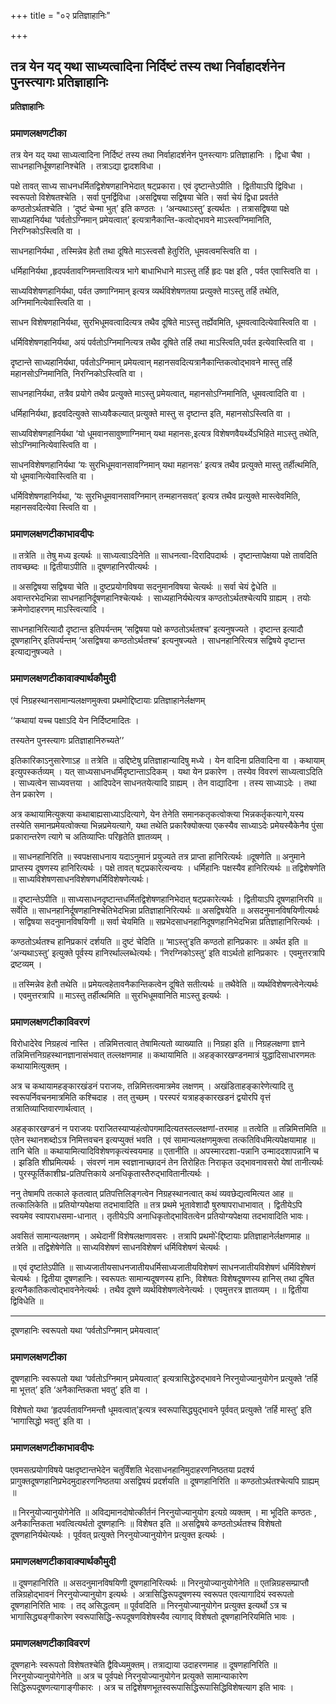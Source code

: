 +++
title = "०२ प्रतिज्ञाहानिः"

+++


## तत्र येन यद् यथा साध्यत्वादिना निर्दिष्टं तस्य तथा निर्वाहादर्शनेन पुनस्त्यागः प्रतिज्ञाहानिः

**प्रतिज्ञाहानिः** 

### **प्रमाणलक्षणटीका**

तत्र येन यद् यथा साध्यत्वादिना निर्दिष्टं तस्य तथा निर्वाहादर्शनेन पुनस्त्यागः प्रतिज्ञाहानिः । द्विधा चैषा । साधनहानिर्धूषणहानिश्चेति । तत्राऽद्या द्वादशविधा ।

पक्षे तावत् साध्य साधनधर्मितद्विशेषणहानिभेदात् षट्प्रकारा। एवं दृष्टान्तेऽपीति । द्वितीयाऽपि द्विविधा । स्वरूपतो विशेषतश्चेति । सर्वा पुनर्द्विविधा ।असद्विषया सद्विषया चेति। सर्वा चेयं द्विधा प्रवर्तते कण्ठतोऽर्थतश्चेति । ‘दुष्टं चेन्मा भुत्’ इति कण्ठतः । ‘अन्यथाऽस्तु’ इत्यर्थतः । तत्रासद्विषया पक्षे साध्यहानिर्यथा ‘पर्वतोऽग्निमान् प्रमेयत्वात्’ इत्यत्रानैकान्ति-कत्वोद्भावने माऽस्त्वग्निमानिति, निरग्निकोऽस्त्विति वा ।

साधनहानिर्यथा , तस्मिन्नेव हेतौ तथा दूषिते माऽस्त्वसौ हेतुरिति, धूमवत्वमस्त्विति वा ।

धर्मिहानिर्यथा ,हृदपर्वतावग्निमन्तावित्यत्र भागे बाधाभिधाने माऽस्तु तर्हि हृदः पक्ष इति , पर्वत एवास्त्विति वा ।

साध्यविशेषणहानिर्यथा, पर्वत उष्णाग्निमान् इत्यत्र व्यर्थविशेषणतया प्रत्युक्ते माऽस्तु तर्हि तथेति, अग्निमानित्येवास्त्विति वा ।

साधन विशेषणहानिर्यथा, सुरभिधूमवत्वादित्यत्र तथैव दूषिते माऽस्तु तर्ह्येवमिति, धूमवत्वादित्येवास्त्विति वा ।

धर्मिविशेषणहानिर्यथा, अयं पर्वतोऽग्निमानित्यत्र तथैव दूषिते तर्हि तथा माऽस्त्विति,पर्वत इत्येवास्त्विति वा ।

दृष्टान्ते साध्यहानिर्यथा, पर्वतोऽग्निमान् प्रमेयत्वान् महानसवदित्यत्रानैकान्तिकत्वोद्भावने मास्तु तर्हि महानसोऽग्निमानिति, निरग्निकोऽस्त्विति वा ।

साधनहानिर्यथा, तत्रैव प्रयोगे तथैव प्रत्युक्ते माऽस्तु प्रमेयत्वात्, महानसोऽग्निमानिति, धूमवत्वादिति वा ।

धर्मिहानिर्यथा, हृदवदित्युक्ते साध्यवैकल्यात् प्रत्युक्ते मास्तु स दृष्टान्त इति, महानसोऽस्त्विति वा ।

साध्यविशेषणहानिर्यथा ‘यो धूमवानसावुष्णाग्निमान् यथा महानसः,इत्यत्र विशेषणवैयर्थ्येऽभिहिते माऽस्तु तथेति, सोऽग्निमानित्येवास्त्विति वा ।

साधनविशेषणहानिर्यथा ‘यः सुरभिधूमवानसावग्निमान् यथा महानसः’ इत्यत्र तथैव प्रत्युक्ते मास्तु तर्हीत्थमिति, यो धूमवानित्येवास्त्विति वा ।

धर्मिविशेषणहानिर्यथा, ‘यः सुरभिधूमवानसावग्निमान् तन्महानसवत्’ इत्यत्र तथैव प्रत्युक्ते मास्त्वेवमिति, महानसवदित्येवा स्त्विति वा ।

### **प्रमाणलक्षणटीकाभावदीपः**

॥ तत्रेति ॥ तेषु मध्य इत्यर्थः ॥ साध्यत्वाऽदिनेति ॥ साधनत्वा-दिरादिपदार्थः । दृष्टान्तापेक्षया पक्षे तावदिति तावच्छब्दः ॥ द्वितीयाऽपीति ॥ दूषणहानिरपीत्यर्थः ।

॥ असद्विषया सद्विषया चेति ॥ दुष्टप्रयोगविषया सदनुमानविषया चेत्यर्थः ॥ सर्वा चेयं द्वेधेति ॥ अवान्तरभेदभिन्ना साधनहानिर्दूषणहानिश्चेत्यर्थः । साध्यहानिर्यथेत्यत्र कण्ठतोऽर्थतश्चेत्यपि ग्राह्यम् । तयोः क्रमेणोदाहरणम् माऽस्त्वित्यादि ।

साधनहानिरित्यादौ दृष्टान्त इतिपर्यन्तम् ‘सद्विषया पक्षे कण्ठतोऽर्थतश्च’ इत्यनुषज्यते । दृष्टान्त इत्यादौ दूषणहानिर् इतिपर्यन्तम् ‘असद्विषया कण्ठतोऽर्थतश्च’ इत्यनुषज्यते । साधनहानिरित्यत्र सद्विषये दृष्टान्त इत्याद्यनुषज्यते ।

### **प्रमाणलक्षणटीकावाक्यार्थकौमुदी**

एवं निग्रहस्थानसामान्यलक्षणमुक्त्वा प्रथमोद्दिष्टायाः प्रतिज्ञाहानेर्लक्षणम्

‘‘कथायां यच्च पक्षाऽदि येन निर्दिष्टमादितः ।

तस्यतेन पुनस्त्यागः प्रतिज्ञाहानिरुच्यते’’

इतिकारिकाऽनुसारेणाऽह ॥ तत्रेति ॥ उद्दिष्टेषु प्रतिज्ञाहान्यादिषु मध्ये । येन वादिना प्रतिवादिना वा । कथायाम् इत्युपस्कर्तव्यम् । यत् साध्यसाधनधर्मिदृष्टान्ताऽदिकम् । यथा येन प्रकारेण । तस्येव विवरणं साध्यत्वाऽदिति । साध्यत्वेन साध्यवत्तया । आदिपदेन साधनतयेत्यादि ग्राह्यम् । तेन वाद्यादिना । तस्य साध्याऽदेः । तथा तेन प्रकारेण ।

अत्र कथायामित्युक्त्या कथाबाह्यसाध्याऽदित्यागे, येन तेनेति समानकतृकत्वोक्त्या भिन्नकर्तृकत्यागे,यस्य तस्येति समानप्रमेयत्वोक्त्या भिन्नप्रमेयत्यागे, यथा तथेति प्रकारैक्योक्त्या एकस्यैव साध्याऽदेः प्रमेयस्यैकेनैव पुंसा प्रकारान्तरेण त्यागे च अतिव्याप्तिः परिहृतेति ज्ञातव्यम् ।

॥ साधनहानिरिति ॥ स्वपक्षसाधनाय यदाऽनुमानं प्रयुज्यते तत्र प्राप्ता हानिरित्यर्थः ॥दूषणेति ॥ अनुमाने प्राप्तस्य दूषणस्य हानिरित्यर्थः । पक्षे तावत् षट्प्रकारेत्यन्वयः । धर्मिहानिः पक्षस्यैव हानिरित्यर्थः ॥ तद्विशेषणेति ॥ साध्यविशेषणसाधनविशेषणधर्मिविशेषणेत्यर्थः।

॥ दृष्टान्तेऽपीति ॥ साध्यसाधनदृष्टान्तधर्मितद्विशेषणहानिभेदात् षट्प्रकारेत्यर्थः । द्वितीयाऽपि दूषणहानिरपि ॥ सर्वेति ॥ साधनहानिर्दूषणहानिश्चेतिभेदभिन्ना प्रतिज्ञाहानिरित्यर्थः ॥ असद्विषयेति ॥ असदनुमानविषयिणीत्यर्थः । सद्विषया सदनुमानविषयिणी ॥ सर्वा चेयमिति ॥ सप्रभेदसाधनहानिदूषणहानिभेदभिन्ना प्रतिज्ञाहानिरित्यर्थः ।

कण्ठतोऽर्थतश्च हानिप्रकारं दर्शयति ॥ दुष्टं चेदिति ॥ ‘माऽस्तु’इति कण्ठतो हानिप्रकारः ॥ अर्थत इति ॥ ‘अन्यथाऽस्तु’ इत्युक्ते पूर्वस्य हानिरर्थाल्लब्धेत्यर्थः। ‘निरग्निकोऽस्तु’ इति वाऽर्थतो हानिप्रकारः । एवमुत्तरत्रापि द्रष्टव्यम् ।

॥ तस्मिन्नेव हेतौ तथेति ॥ प्रमेयत्वहेतावनैकान्तिकत्वेन दूषिते सतीत्यर्थः ॥ तथैवेति ॥ व्यर्थविशेषणत्वेनेत्यर्थः । एवमुत्तरत्रापि ॥ माऽस्तु तर्हीत्थमिति ॥ सुरभिधूमवानिति माऽस्तु इत्यर्थः ।

### **प्रमाणलक्षणटीकाविवरणं**

विरोधादेरेव निग्रहत्वं नास्ति । तन्निमित्तत्वात् तेषामित्यतो व्याख्याति ॥ निग्रहा इति ॥ निग्रहलक्षणा ज्ञाने तन्निमित्तनिग्रहस्थानज्ञानासंभवात् तल्लक्षणमाह ॥ कथायामिति ॥ अहङ्कारखण्डनमात्रं युद्धादिसाधारणमतः कथायामित्युक्तम् ।

अत्र च कथायामहङ्कारखंडनं पराजयः, तन्निमित्तत्वमात्रमेव लक्षणम् । अखंडिताहङ्कारेणेत्यादि तु स्वरूपर्निवचनमात्रमिति कश्चिदाह । तत् तुच्छम् । परस्परं यत्राहङ्कारखडनं द्वयोरपि वृत्तं तत्रातिव्याप्तिवारणार्थत्वात् ।

अहङ्कारखण्डनं न पराजयः पराजितस्याप्यहंत्वोपगमादित्यतस्तल्लक्षणां-तरमाह ॥ तत्वेति ॥ तन्निमित्तमिति ॥ एतेन स्थानशब्दोऽत्र निमित्तवचन इत्यप्युक्तं भवति । एवं सामान्यलक्षणमुक्त्वा तत्कतिविधमित्यपेक्षयामाह ॥ तानि चेति ॥ कथायामित्यादिविशेषणकृत्यंस्वयमाह ॥ एतानीति ॥ अपस्मारदशा-पन्नानि उन्माददशापन्नानि च । झडिति शीघ्रमित्यर्थः । संवरणं नाम स्वज्ञानाच्छादनं तेन तिरोहितः निराकृत उद्भावनावसरो येषां तानीत्यर्थः । पुरस्फूर्तिकाशीघ्र-प्रतिपत्तिकाये अनधिकृतास्तैरुद्भावितानीत्यर्थः ।

ननु तेषामपि तत्काले कृतत्वात् प्रतिपत्तिलिङ्गत्वेन निग्रहस्थानत्वात् कथं व्यवछेद्यत्वमित्यत आह ॥ तत्कालिकेति ॥ प्रतियोग्यपेक्षया तदभावादिति ॥ तत्र प्रथमे भूतावेशादौ षुरुषापराधाभावात् । द्वितीयेऽपि स्वयमेव स्वापराधसमा-धानात् । तृतीयेऽपि अनाधिकृतोद्भावितत्वेन प्रतियोग्यपेक्षया तदभावादिति भावः।

अवसितं सामान्यलक्षणम् । अथेदानीं विशेषलक्षणावसरः । तत्रापि प्रथमो-ेद्दिष्टायाः प्रतिज्ञाहानेर्लक्षणमाह ॥ तत्रेति ॥ तद्विशेषेणेति ॥ साध्यविशेषणं साधनविशेषणं धर्मिविशेषणं चेत्यर्थः ।

॥ एवं दृष्टांतेऽपीति ॥ साध्यजातीयसाधनजातीयधर्मिसाध्यजातीयविशेषणं साधनजातीयविशेषणं धर्मिविशेषणं चेत्यर्थः । द्वितीया दूषणहानिः। स्वरूपतः सामान्यदूषणस्य हानिः, विशेषतः विशेषदूषणस्य हानिस् तथा दूषित इत्यनैकांतिकत्वोद्भावनेनेत्यर्थः । तथैव दूषणे व्यर्थविशेषणत्वेनेत्यर्थः । एवमुत्तरत्र ज्ञातव्यम् । ॥ द्वितीया द्विविधेति ॥

------------------------------------------------------------------------

दूषणहानिः स्वरूपतो यथा ‘पर्वतोऽग्निमान् प्रमेयत्वात्’

### **प्रमाणलक्षणटीका**

दूषणहानिः स्वरूपतो यथा ‘पर्वतोऽग्निमान् प्रमेयत्वात्’ इत्यत्रासिद्धेरुद्भावने निरनुयोज्यानुयोगेन प्रत्युक्ते ‘तर्हि मा भूत्तत्’ इति ‘अनैकान्तिकता भवतु’ इति वा ।

विशेषतो यथा ‘हृदपर्वतावग्निमन्तौ धूमवत्वात्’इत्यत्र स्वरूपासिद्ध्युद्भावने पूर्ववत् प्रत्युक्ते ‘तर्हि मास्तु’ इति ‘भागासिद्धो भवतु’ इति वा ।

### **प्रमाणलक्षणटीकाभावदीपः**

एवमसत्प्रयोगविषये पक्षदृष्टान्तभेदेन चतुर्विंशति भेदसाधनहानिमुदाहरणनिष्ठतया प्रदर्श्य प्रागुक्तदूषणहानिप्रभेदमुदाहरणनिष्ठतया असद्विषयं प्रदर्शयति ॥ दूषणहानिरिति ॥ कण्ठतोऽर्थतश्चेत्यपि ग्राह्यम् ॥

॥ निरनुयोज्यानुयोगेनेति ॥ अविद्यमानदोषोत्कीर्तनं निरनुयोज्यानुयोग इत्यग्रे व्यक्तम् । मा भूदिति कण्ठतः , अनैकान्तिकता भवत्वित्यर्थतो दूषणहानिः ॥ विशेेषत इति ॥ असद्विषये कण्ठतोऽर्थतश्च विशेषतो दूषणहानिर्यथेत्यर्थः । पूर्ववत् प्रत्युक्ते निरनुयोज्यानुयोगेन प्रत्युक्त इत्यर्थः ।

### **प्रमाणलक्षणटीकावाक्यार्थकौमुदी**

॥ दूषणहानिरिति ॥ असदनुमानविषयिणी दूषणहानिरित्यर्थः ॥ निरनुयोज्यानुयोगेनेति ॥ एतन्निग्रहसम्प्राप्तौ तन्निग्रहोद्भावनं निरनुयोज्यानुयोग इत्यर्थः । अत्रासिद्धिरूपदूषणस्य स्वरूपत एवत्यागादियं स्वरूपतो दूषणहानिरिति भावः । तद् असिद्धत्वम् ॥ पूर्ववदिति ॥ निरनुयोज्यानुयोगेन प्रत्युक्त इत्यर्थो ऽत्र च भागासिद्ध्यङ्गीकारेण स्वरूपासिद्धि-रूपदूषणविशेषस्यैव त्यागाद् विशेषतो दूषणहानिरियमिति भावः ।

### **प्रमाणलक्षणटीकाविवरणं**

दूषणहानेः स्वरूपतो विशेषतश्चेति द्वैविध्यमुक्तम्। तत्राद्याया उदाहरणमाह ॥ दूषणहानिरिति ॥ निरनुयोज्यानुयोगेनेति ॥ अत्र च पूर्वपक्षे निरनुयोज्यानुयोगेन प्रत्युक्ते सामान्याकारेण सिद्धिरूपदूषणत्यागाङ्गीकारः । अत्र च तद्विशेषणभूतस्वरूपासिद्धिरूपासिद्धिविशेषत्याग इति भावः ।

